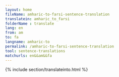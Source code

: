 ```yaml
---
layout: home
fileName: amharic-to-farsi-sentence-translation
translatein: amharic_to_farsi
folderName : translate
lang: en
from: am
to: fa
langname: amharic-to
permalink: /amharic-to-farsi-sentence-translation
tool: sentence-translations
matchurls: en&&am&&fa
---
```

{% include section/translateinto.html %}
